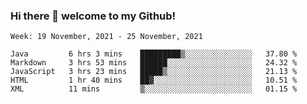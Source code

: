 ### Hi there 👋 welcome to my Github! 

<!--START_SECTION:waka-->
```text
Week: 19 November, 2021 - 25 November, 2021

Java         6 hrs 3 mins    █████████▒░░░░░░░░░░░░░░░   37.80 % 
Markdown     3 hrs 53 mins   ██████░░░░░░░░░░░░░░░░░░░   24.32 % 
JavaScript   3 hrs 23 mins   █████▒░░░░░░░░░░░░░░░░░░░   21.13 % 
HTML         1 hr 40 mins    ██▓░░░░░░░░░░░░░░░░░░░░░░   10.51 % 
XML          11 mins         ▒░░░░░░░░░░░░░░░░░░░░░░░░   01.15 % 
```
<!--END_SECTION:waka-->
